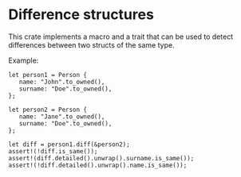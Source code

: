 Difference structures
=====================

This crate implements a macro and a trait
that can be used to detect differences between
two structs of the same type.

Example:

```
let person1 = Person {
   name: "John".to_owned(),
   surname: "Doe".to_owned(),
};

let person2 = Person {
   name: "Jane".to_owned(),
   surname: "Doe".to_owned(),
};

let diff = person1.diff(&person2);
assert!(!diff.is_same());
assert!(diff.detailed().unwrap().surname.is_same());
assert!(!diff.detailed().unwrap().name.is_same());
```



